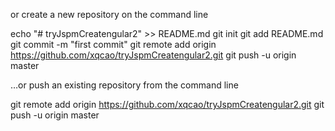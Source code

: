 or create a new repository on the command line

echo "# tryJspmCreatengular2" >> README.md
git init
git add README.md
git commit -m "first commit"
git remote add origin https://github.com/xqcao/tryJspmCreatengular2.git
git push -u origin master

…or push an existing repository from the command line

git remote add origin https://github.com/xqcao/tryJspmCreatengular2.git
git push -u origin master